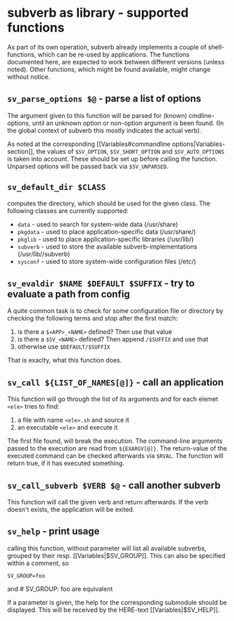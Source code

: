 # subverb as library - supported functions #

As part of its own operation, subverb already implements
a couple of shell-functions, which can be re-used by applications.
The functions documented here, are expected to work between
different versions (unless noted). Other functions, which might
be found available, might change without notice.

## `sv_parse_options $@` - parse a list of options ##

The argument given to this function will be parsed for (known)
cmdline-options, until an unknown option or non-option argument
is been found. (In the global context of subverb this mostly
indicates the actual verb).

As noted at the corresponding [[Variables#commandline options|Variables-section]],
the values of `$SV_OPTION`, `$SV_SHORT_OPTION` and `$SV_AUTO_OPTIONS`
is taken into account. These should be set up before calling
the function. Unparsed options will be passed back via `$SV_UNPARSED`.

## `sv_default_dir $CLASS` ##

computes the directory, which should be used for the given class.
The following classes are currently supported:

* `data` - used to search for system-wide data (/usr/share)
* `pkgdata` - used to place application-specific data (/usr/share/<pkg>)
* `pkglib` - used to place application-specific libraries (/usr/lib/<pkg>)
* `subverb` - used to store the available subverb-implementations (/usr/lib/<pkg>/subverb)
* `sysconf` - used to store system-wide configuration files (/etc/<pkg>)

## `sv_evaldir $NAME $DEFAULT $SUFFIX` - try to evaluate a path from config ##

A quite common task is to check for some configuration file or directory
by checking the following terms and stop after the first match:

1) is there a `$<APP>_<NAME>` defined? Then use that value
2) is there a `$SV_<NAME>` defined? Then append `/$SUFFIX` and use that
3) otherwise use `$DEFAULT/$SUFFIX`

That is exaclty, what this function does.

## `sv_call ${LIST_OF_NAMES[@]}` - call an application ##

This function will go through the list of its arguments and for each
elemet `<ele>` tries to find:

1) a file with name `<ele>.sh` and source it
2) an executable `<ele>` and execute it

The first file found, will break the execution.
The command-line arguments passed to the execution
are read from `${EXARGV[@]}`. The return-value of the executed
command can be checked afterwards via `$RVAL`.
The function will return true, if it has executed something.

## `sv_call_subverb $VERB $@` - call another subverb ##

This function will call the given verb and return afterwards.
If the verb doesn't exists, the application will be exited.

## `sv_help` - print usage ##

calling this function, without parameter will list all available
subverbs, grouped by their resp. [[Variables|$SV_GROUP]]. This can
also be specified within a comment, so

	SV_GROUP=foo
and
	# SV_GROUP: foo
are equivalent

If a parameter is given, the help for the corresponding submodule
should be displayed. This will be received by the
HERE-text [[Variables|$SV_HELP]].
